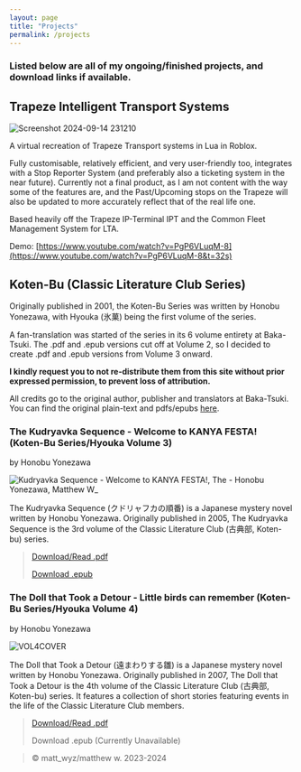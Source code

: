 ```yaml
---
layout: page
title: "Projects"
permalink: /projects
---
```

### Listed below are all of my ongoing/finished projects, and download links if available. 

## Trapeze Intelligent Transport Systems
![Screenshot 2024-09-14 231210](https://github.com/user-attachments/assets/484dfc59-8958-4ac5-89b1-90b93809911d)

A virtual recreation of Trapeze Transport systems in Lua in Roblox.

Fully customisable, relatively efficient, and very user-friendly too, integrates with a Stop Reporter System (and preferably also a ticketing system in the near future).
Currently not a final product, as I am not content with the way some of the features are, and the Past/Upcoming stops on the Trapeze will also be updated to more accurately reflect that of the real life one.

Based heavily off the Trapeze IP-Terminal IPT and the Common Fleet Management System for LTA.

Demo: [https://www.youtube.com/watch?v=PgP6VLuqM-8](https://www.youtube.com/watch?v=PgP6VLuqM-8&t=32s)


## Koten-Bu (Classic Literature Club Series)
Originally published in 2001, the Koten-Bu Series was written by Honobu Yonezawa, with Hyouka (氷菓) being the first volume of the series.

A fan-translation was started of the series in its 6 volume entirety at Baka-Tsuki.
The .pdf and .epub versions cut off at Volume 2, so I decided to create .pdf and .epub versions from Volume 3 onward.

**I kindly request you to not re-distribute them from this site without prior expressed permission, to prevent loss of attribution.**

All credits go to the original author, publisher and translators at Baka-Tsuki.
You can find the original plain-text and pdfs/epubs [here](https://www.baka-tsuki.org/project/index.php?title=Hyouka).

### The Kudryavka Sequence - Welcome to KANYA FESTA! (Koten-Bu Series/Hyouka Volume 3)
by Honobu Yonezawa

![Kudryavka Sequence - Welcome to KANYA FESTA!, The - Honobu Yonezawa, Matthew W_](https://static.wikia.nocookie.net/hyouka/images/4/45/Classic_Literature_Club_%28%E3%80%88%E5%8F%A4%E5%85%B8%E9%83%A8%E3%80%89%E3%82%B7%E3%83%AA%E3%83%BC%E3%82%BA%29_-_Volume_03_%28PZG%29_compressed.png)

The Kudryavka Sequence (クドリャフカの順番) is a Japanese mystery novel written by Honobu Yonezawa. Originally published in 2005, The Kudryavka Sequence is the 3rd volume of the Classic Literature Club (古典部, Koten-bu) series.

> [Download/Read .pdf](https://www.mattwyz.xyz/files/The%20Kudryavka%20Sequence%20-%20Welcome%20to%20KANYA%20FESTA!.pdf)
> 
> [Download .epub](https://www.mattwyz.xyz/files/The%20Kudryavka%20Sequence%20-%20Welcome%20to%20KANYA%20FESTA!%20-%20Honobu%20Yonezawa%2C%20Matthew%20W.epub)


### The Doll that Took a Detour - Little birds can remember (Koten-Bu Series/Hyouka Volume 4)
by Honobu Yonezawa

![VOL4COVER](https://static.wikia.nocookie.net/hyouka/images/5/5b/Classic_Literature_Club_%28%E3%80%88%E5%8F%A4%E5%85%B8%E9%83%A8%E3%80%89%E3%82%B7%E3%83%AA%E3%83%BC%E3%82%BA%29_-_Volume_04_%28PZG%29_compressed.png)

The Doll that Took a Detour (遠まわりする雛) is a Japanese mystery novel written by Honobu Yonezawa. Originally published in 2007, The Doll that Took a Detour is the 4th volume of the Classic Literature Club (古典部, Koten-bu) series. It features a collection of short stories featuring events in the life of the Classic Literature Club members.

> [Download/Read .pdf](https://www.mattwyz.xyz/files/The%20Doll%20that%20Took%20a%20Detour%20-%20Little%20birds%20can%20remember%20-%20Honobu%20Yonezawa.pdf)
> 
> Download .epub (Currently Unavailable)

> ©️ matt_wyz/matthew w. 2023-2024
